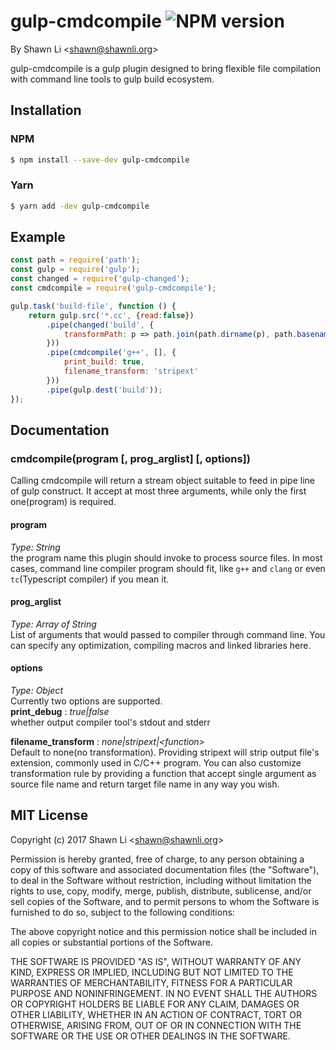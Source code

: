 gulp-cmdcompile ![NPM version](https://img.shields.io/npm/v/gulp-cmdcompile.svg?style=flat)
====================================================================================================================================================

By Shawn Li &lt;shawn@shawnli.org&gt; 

gulp-cmdcompile is a gulp plugin designed to bring flexible file compilation with command line tools to gulp build ecosystem.


Installation
--------------
### NPM
```bash
$ npm install --save-dev gulp-cmdcompile
```
### Yarn
```bash
$ yarn add -dev gulp-cmdcompile
```

Example
-------
```js
const path = require('path');
const gulp = require('gulp');
const changed = require('gulp-changed');
const cmdcompile = require('gulp-cmdcompile');

gulp.task('build-file', function () {
    return gulp.src('*.cc', {read:false})
        .pipe(changed('build', {
            transformPath: p => path.join(path.dirname(p), path.basename(p, '.cc'))
        }))
        .pipe(cmdcompile('g++', [], {
            print_build: true, 
            filename_transform: 'stripext'
        }))
        .pipe(gulp.dest('build'));
});
```

Documentation
-------------
### cmdcompile(program [, prog_arglist] [, options])
Calling cmdcompile will return a stream object suitable to feed in pipe line of gulp construct. It accept at most three
arguments, while only the first one(program) is required.

#### program
*Type: String*  
the program name this plugin should invoke to process source files. In most cases, command line compiler program should
fit, like `g++` and `clang` or even `tc`(Typescript compiler) if you mean it.

#### prog_arglist
*Type: Array of String*  
List of arguments that would passed to compiler through command line. You can specify any optimization, compiling macros
and linked libraries here.

#### options
*Type: Object*  
Currently two options are supported.  
**print_debug** :  _true|false_  
whether output compiler tool's stdout and stderr


**filename_transform** : _none|stripext|&lt;function&gt;_  
Default to none(no transformation). Providing stripext will strip output file's extension, commonly used in C/C++ program.
You can also customize transformation rule by providing a function that accept single argument as source file name and
return target file name in any way you wish.





MIT License
----------------------------
Copyright (c) 2017 Shawn Li &lt;shawn@shawnli.org&gt;

Permission is hereby granted, free of charge, to any person obtaining a copy
of this software and associated documentation files (the &quot;Software&quot;), to deal
in the Software without restriction, including without limitation the rights
to use, copy, modify, merge, publish, distribute, sublicense, and/or sell
copies of the Software, and to permit persons to whom the Software is
furnished to do so, subject to the following conditions:

The above copyright notice and this permission notice shall be included in
all copies or substantial portions of the Software.

THE SOFTWARE IS PROVIDED &quot;AS IS&quot;, WITHOUT WARRANTY OF ANY KIND, EXPRESS OR
IMPLIED, INCLUDING BUT NOT LIMITED TO THE WARRANTIES OF MERCHANTABILITY,
FITNESS FOR A PARTICULAR PURPOSE AND NONINFRINGEMENT. IN NO EVENT SHALL THE
AUTHORS OR COPYRIGHT HOLDERS BE LIABLE FOR ANY CLAIM, DAMAGES OR OTHER
LIABILITY, WHETHER IN AN ACTION OF CONTRACT, TORT OR OTHERWISE, ARISING FROM,
OUT OF OR IN CONNECTION WITH THE SOFTWARE OR THE USE OR OTHER DEALINGS IN
THE SOFTWARE.


